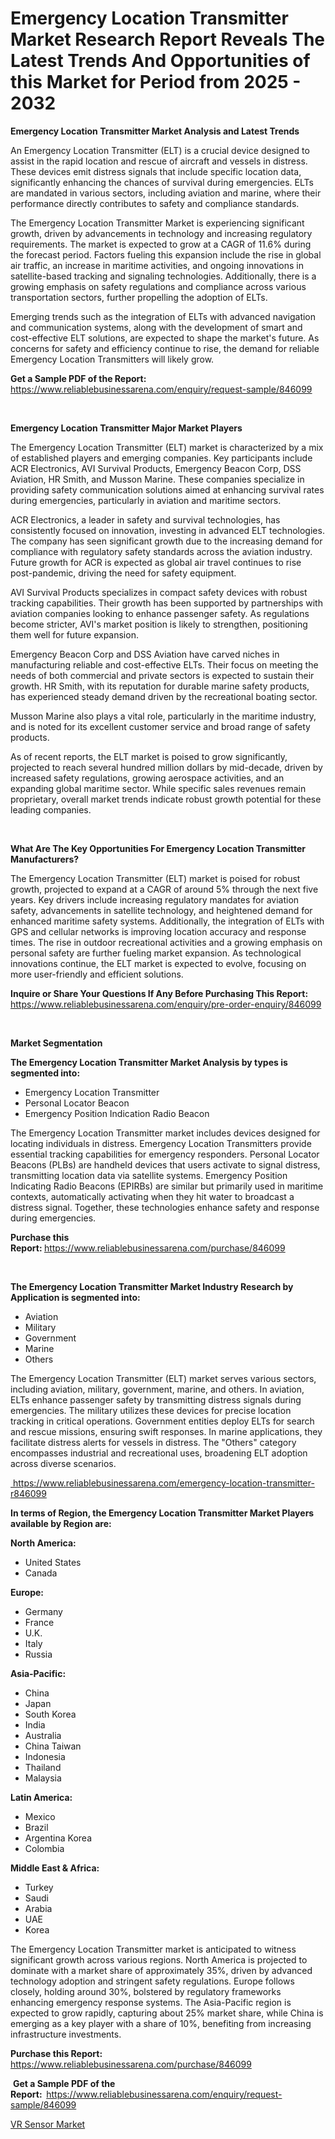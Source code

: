 <p><h1>Emergency Location Transmitter Market Research Report Reveals The Latest Trends And Opportunities of this Market for Period from 2025 - 2032</h1></p><p><strong>Emergency Location Transmitter Market Analysis and Latest Trends</strong></p>
<p><p>An Emergency Location Transmitter (ELT) is a crucial device designed to assist in the rapid location and rescue of aircraft and vessels in distress. These devices emit distress signals that include specific location data, significantly enhancing the chances of survival during emergencies. ELTs are mandated in various sectors, including aviation and marine, where their performance directly contributes to safety and compliance standards.</p><p>The Emergency Location Transmitter Market is experiencing significant growth, driven by advancements in technology and increasing regulatory requirements. The market is expected to grow at a CAGR of 11.6% during the forecast period. Factors fueling this expansion include the rise in global air traffic, an increase in maritime activities, and ongoing innovations in satellite-based tracking and signaling technologies. Additionally, there is a growing emphasis on safety regulations and compliance across various transportation sectors, further propelling the adoption of ELTs. </p><p>Emerging trends such as the integration of ELTs with advanced navigation and communication systems, along with the development of smart and cost-effective ELT solutions, are expected to shape the market's future. As concerns for safety and efficiency continue to rise, the demand for reliable Emergency Location Transmitters will likely grow.</p></p>
<p><strong>Get a Sample PDF of the Report:&nbsp;</strong> <a href="https://www.reliablebusinessarena.com/enquiry/request-sample/846099?utm_campaign=2515&utm_medium=2&utm_source=Github&utm_content=ia&utm_term=06042025&utm_id=emergency-location-transmitter">https://www.reliablebusinessarena.com/enquiry/request-sample/846099</a></p>
<p>&nbsp;</p>
<p><strong>Emergency Location Transmitter Major Market Players</strong></p>
<p><p>The Emergency Location Transmitter (ELT) market is characterized by a mix of established players and emerging companies. Key participants include ACR Electronics, AVI Survival Products, Emergency Beacon Corp, DSS Aviation, HR Smith, and Musson Marine. These companies specialize in providing safety communication solutions aimed at enhancing survival rates during emergencies, particularly in aviation and maritime sectors.</p><p>ACR Electronics, a leader in safety and survival technologies, has consistently focused on innovation, investing in advanced ELT technologies. The company has seen significant growth due to the increasing demand for compliance with regulatory safety standards across the aviation industry. Future growth for ACR is expected as global air travel continues to rise post-pandemic, driving the need for safety equipment.</p><p>AVI Survival Products specializes in compact safety devices with robust tracking capabilities. Their growth has been supported by partnerships with aviation companies looking to enhance passenger safety. As regulations become stricter, AVI's market position is likely to strengthen, positioning them well for future expansion.</p><p>Emergency Beacon Corp and DSS Aviation have carved niches in manufacturing reliable and cost-effective ELTs. Their focus on meeting the needs of both commercial and private sectors is expected to sustain their growth. HR Smith, with its reputation for durable marine safety products, has experienced steady demand driven by the recreational boating sector.</p><p>Musson Marine also plays a vital role, particularly in the maritime industry, and is noted for its excellent customer service and broad range of safety products.</p><p>As of recent reports, the ELT market is poised to grow significantly, projected to reach several hundred million dollars by mid-decade, driven by increased safety regulations, growing aerospace activities, and an expanding global maritime sector. While specific sales revenues remain proprietary, overall market trends indicate robust growth potential for these leading companies.</p></p>
<p>&nbsp;</p>
<p><strong>What Are The Key Opportunities For Emergency Location Transmitter Manufacturers?</strong></p>
<p><p>The Emergency Location Transmitter (ELT) market is poised for robust growth, projected to expand at a CAGR of around 5% through the next five years. Key drivers include increasing regulatory mandates for aviation safety, advancements in satellite technology, and heightened demand for enhanced maritime safety systems. Additionally, the integration of ELTs with GPS and cellular networks is improving location accuracy and response times. The rise in outdoor recreational activities and a growing emphasis on personal safety are further fueling market expansion. As technological innovations continue, the ELT market is expected to evolve, focusing on more user-friendly and efficient solutions.</p></p>
<p><strong>Inquire or Share Your Questions If Any Before Purchasing This Report:</strong> <a href="https://www.reliablebusinessarena.com/enquiry/pre-order-enquiry/846099?utm_campaign=2515&utm_medium=2&utm_source=Github&utm_content=ia&utm_term=06042025&utm_id=emergency-location-transmitter">https://www.reliablebusinessarena.com/enquiry/pre-order-enquiry/846099</a></p>
<p>&nbsp;</p>
<p><strong>Market Segmentation</strong></p>
<p><strong>The Emergency Location Transmitter Market Analysis by types is segmented into:</strong></p>
<p><ul><li>Emergency Location Transmitter</li><li>Personal Locator Beacon</li><li>Emergency Position Indication Radio Beacon</li></ul></p>
<p><p>The Emergency Location Transmitter market includes devices designed for locating individuals in distress. Emergency Location Transmitters provide essential tracking capabilities for emergency responders. Personal Locator Beacons (PLBs) are handheld devices that users activate to signal distress, transmitting location data via satellite systems. Emergency Position Indicating Radio Beacons (EPIRBs) are similar but primarily used in maritime contexts, automatically activating when they hit water to broadcast a distress signal. Together, these technologies enhance safety and response during emergencies.</p></p>
<p><strong>Purchase this Report:&nbsp;</strong><a href="https://www.reliablebusinessarena.com/purchase/846099?utm_campaign=2515&utm_medium=2&utm_source=Github&utm_content=ia&utm_term=06042025&utm_id=emergency-location-transmitter">https://www.reliablebusinessarena.com/purchase/846099</a></p>
<p>&nbsp;</p>
<p><strong>The Emergency Location Transmitter Market Industry Research by Application is segmented into:</strong></p>
<p><ul><li>Aviation</li><li>Military</li><li>Government</li><li>Marine</li><li>Others</li></ul></p>
<p><p>The Emergency Location Transmitter (ELT) market serves various sectors, including aviation, military, government, marine, and others. In aviation, ELTs enhance passenger safety by transmitting distress signals during emergencies. The military utilizes these devices for precise location tracking in critical operations. Government entities deploy ELTs for search and rescue missions, ensuring swift responses. In marine applications, they facilitate distress alerts for vessels in distress. The "Others" category encompasses industrial and recreational uses, broadening ELT adoption across diverse scenarios.</p></p>
<p><a href="https://www.reliablebusinessarena.com/emergency-location-transmitter-r846099?utm_campaign=2515&utm_medium=2&utm_source=Github&utm_content=ia&utm_term=06042025&utm_id=emergency-location-transmitter">&nbsp;https://www.reliablebusinessarena.com/emergency-location-transmitter-r846099</a></p>
<p><strong>In terms of Region, the Emergency Location Transmitter Market Players available by Region are:</strong></p>
<p>
    <p> <strong> North America: </strong>
        <ul>
            <li>United States</li>
            <li>Canada</li>
        </ul>
        </p> 
    <p> <strong> Europe: </strong>
        <ul>
            <li>Germany</li>
            <li>France</li>
            <li>U.K.</li>
            <li>Italy</li>
            <li>Russia</li>
        </ul>
        </p> 
    <p> <strong> Asia-Pacific: </strong>
        <ul>
            <li>China</li>
            <li>Japan</li>
            <li>South Korea</li>
            <li>India</li>
            <li>Australia</li>
            <li>China Taiwan</li>
            <li>Indonesia</li>
            <li>Thailand</li>
            <li>Malaysia</li>
        </ul>
        </p> 
    <p> <strong> Latin America: </strong>
        <ul>
            <li>Mexico</li>
            <li>Brazil</li>
            <li>Argentina Korea</li>
            <li>Colombia</li>
        </ul>
        </p> 
    <p> <strong> Middle East & Africa: </strong>
        <ul>
            <li>Turkey</li>
            <li>Saudi</li>
            <li>Arabia</li>
            <li>UAE</li>
            <li>Korea</li>
        </ul>
    </p>
    </p>
<p><p>The Emergency Location Transmitter market is anticipated to witness significant growth across various regions. North America is projected to dominate with a market share of approximately 35%, driven by advanced technology adoption and stringent safety regulations. Europe follows closely, holding around 30%, bolstered by regulatory frameworks enhancing emergency response systems. The Asia-Pacific region is expected to grow rapidly, capturing about 25% market share, while China is emerging as a key player with a share of 10%, benefiting from increasing infrastructure investments.</p></p>
<p><strong>Purchase this Report: </strong><a href="https://www.reliablebusinessarena.com/purchase/846099?utm_campaign=2515&utm_medium=2&utm_source=Github&utm_content=ia&utm_term=06042025&utm_id=emergency-location-transmitter">https://www.reliablebusinessarena.com/purchase/846099</a></p>
<p>&nbsp;<strong>Get a Sample PDF of the Report:&nbsp;&nbsp;</strong><a href="https://www.reliablebusinessarena.com/enquiry/request-sample/846099?utm_campaign=2515&utm_medium=2&utm_source=Github&utm_content=ia&utm_term=06042025&utm_id=emergency-location-transmitter">https://www.reliablebusinessarena.com/enquiry/request-sample/846099</a></p>
<p><strong></strong></p>
<p><p><a href="https://github.com/barnickclara79/Market-Research-Report-List-1/blob/main/vr-sensor-market.md?utm_campaign=2515&utm_medium=2&utm_source=Github&utm_content=ia&utm_term=06042025&utm_id=emergency-location-transmitter">VR Sensor Market</a></p></p>